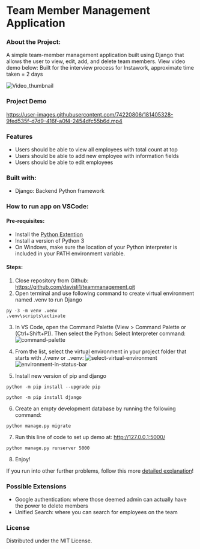 # Team Member Management Application

### About the Project:
A simple team-member management application built using Django that allows the user to view, edit, add, and delete team members. View video demo below:
Built for the interview process for Instawork, approximate time taken = 2 days

![Video_thumbnail](https://user-images.githubusercontent.com/74220806/181405393-094ba0e6-a0b5-4da3-8e93-dfe9b1161b35.png)

### Project Demo
https://user-images.githubusercontent.com/74220806/181405328-9fed535f-d7d9-416f-a0f4-2454dfc55b6d.mp4

### Features
* Users should be able to view all employees with total count at top
* Users should be able to add new employee with information fields
* Users should be able to edit employees

### Built with:
* Django: Backend Python framework 

### How to run app on VSCode:
#### Pre-requisites:
* Install the <a href="https://marketplace.visualstudio.com/items?itemName=ms-python.python" target="_blank">Python Extention</a>
* Install a version of Python 3
* On Windows, make sure the location of your Python interpreter is included in your PATH environment variable.

#### Steps:
1. Close repository from Github: https://github.com/davisli1/teammanagement.git
2. Open terminal and use following command to create virtual environment named .venv to run Django 
```
py -3 -m venv .venv
.venv\scripts\activate
```
3. In VS Code, open the Command Palette (View > Command Palette or (Ctrl+Shift+P)). Then select the Python: Select Interpreter command:
![command-palette](https://user-images.githubusercontent.com/74220806/181405631-6d41a13a-717b-445a-a976-a27637d157dd.png)

4. From the list, select the virtual environment in your project folder that starts with ./.venv or .\.venv:
![select-virtual-environment](https://user-images.githubusercontent.com/74220806/181405644-e08afd03-f595-44be-a44d-9be8eec2db59.png)
![environment-in-status-bar](https://user-images.githubusercontent.com/74220806/181405692-4b8e255f-0ca0-44ec-b501-eb2f742981a4.png)

5. Install new version of pip and django
```
python -m pip install --upgrade pip
```
```
python -m pip install django
```
6. Create an empty development database by running the following command:
```
python manage.py migrate
```
7. Run this line of code to set up demo at: http://127.0.0.1:5000/
```
python manage.py runserver 5000
```
8. Enjoy!

If you run into other further problems, follow this more <a href="https://code.visualstudio.com/docs/python/tutorial-django#:~:text=Open%20the%20project%20folder%20in,the%20File%20%3E%20Open%20Folder%20command.&text=Run%20Terminal%3A%20Create%20New%20Terminal,by%20running%20its%20activation%20script." target="_blank">detailed explanation</a>! 

### Possible Extensions
* Google authentication: where those deemed admin can actually have the power to delete members
* Unified Search: where you can search for employees on the team

### License
Distributed under the MIT License.
